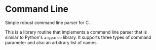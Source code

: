 # Command Line
Simple robust command line parser for C.

This is a library routine that implements a command line parser that is similar to Python's ```argparse``` library. It supports three types of command parameter and also an arbitrary list of names. 
